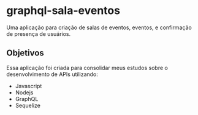 # graphql-sala-eventos

Uma aplicação para criação de salas de eventos, eventos, e confirmação de presença de usuários.

## Objetivos

Essa aplicação foi criada para consolidar meus estudos sobre o desenvolvimento de APIs utilizando:

- Javascript
- Nodejs
- GraphQL
- Sequelize
